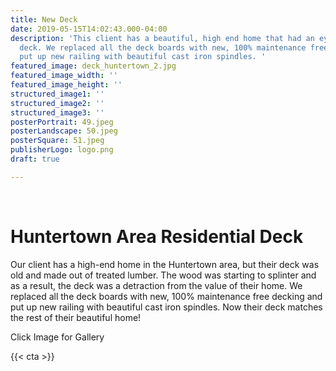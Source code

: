 ```yaml
---
title: New Deck
date: 2019-05-15T14:02:43.000-04:00
description: 'This client has a beautiful, high end home that had an eye sore, the
  deck. We replaced all the deck boards with new, 100% maintenance free decking and
  put up new railing with beautiful cast iron spindles. '
featured_image: deck_huntertown_2.jpg
featured_image_width: ''
featured_image_height: ''
structured_image1: ''
structured_image2: ''
structured_image3: ''
posterPortrait: 49.jpeg
posterLandscape: 50.jpeg
posterSquare: 51.jpeg
publisherLogo: logo.png
draft: true

---
```

<br>
<h1 class="h2 col-10 mx4 pb3 pt3">Huntertown Area Residential Deck</h1>
<p class="col-10 mx4 pb1 pt1">Our client has a high-end home in the Huntertown area, but their deck was old and made out of treated lumber. The wood was starting to splinter and as a result, the deck was a detraction from the value of their home. We replaced all the deck boards with new, 100% maintenance free decking and put up new railing with beautiful cast iron spindles. Now their deck matches the rest of their beautiful home!</p>
<p class="col-6 mx4 pb1 pt1">  <span>Click Image for Gallery</span>
<amp-img lightbox="hero"
  src="/deck_huntertown_2.jpg"
  width="400"
  height="300"
  layout="responsive">

</amp-img>

<div hidden>
  <amp-img lightbox="hero"
    src="/deck_huntertown_3.jpg"
    layout="responsive"
    width="400"
    height="710"></amp-img>
  <amp-img lightbox="hero"
    src="/deck_huntertown_4.jpg"
    width="400"
    height="300"
    layout="responsive"></amp-img>
  <amp-img lightbox="hero"
    src="/deck_huntertown.jpg"
    width="400"
    height="300"
    layout="responsive"></amp-img>
</div>
</p>
{{< cta >}}